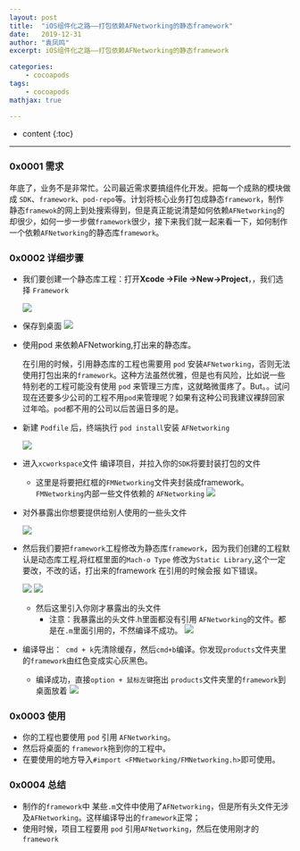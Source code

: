 ```yaml
---
layout: post
title:  "iOS组件化之路——打包依赖AFNetworking的静态framework"
date:   2019-12-31
author: "袁凤鸣"
excerpt: iOS组件化之路——打包依赖AFNetworking的静态framework

categories: 
    - cocoapods
tags: 
    - cocoapods
mathjax: true

---
```

* content
{:toc}
---





### 0x0001 需求

年底了，业务不是非常忙。公司最近需求要搞组件化开发。把每一个成熟的模块做成 `SDK`、`framework`、`pod-repo`等。计划将核心业务打包成静态`framework`，制作静态`framewok`的网上到处搜索得到，但是真正能说清楚如何依赖`AFNetworking`的却很少，如何一步一步做`framework`很少，接下来我们就一起来看一下，如何制作一个依赖`AFNetworking`的静态库`framework`。

### 0x0002 详细步骤
- 我们要创建一个静态库工程：打开**Xcode ->File ->New->Project**，，我们选择 `Framework`

    ![](https://tva1.sinaimg.cn/large/006tNbRwgy1gafystdbhmj31hy0u07wd.jpg)

- 保存到桌面
![](https://tva1.sinaimg.cn/large/006tNbRwgy1gafyxotkz5j31800qi4go.jpg)


- 使用pod 来依赖AFNetworking,打出来的静态库。

    在引用的时候，引用静态库的工程也需要用 `pod` 安装`AFNetworking`，否则无法使用打包出来的`framework`。这种方法虽然优雅，但是也有风险，比如说一些特别老的工程可能没有使用 `pod` 来管理三方库，这就略微蛋疼了。But。。试问现在还要多少公司的工程不用`pod`来管理呢？如果有这种公司我建议裸辞回家过年哈。`pod`都不用的公司以后苦逼日多的是。
    
- 新建 `Podfile` 后，终端执行 `pod install`安装 `AFNetworking`

    ![](https://tva1.sinaimg.cn/large/006tNbRwgy1gafz6nsqnfj30zy0qcwl9.jpg)

- 进入`xcworkspace`文件 编译项目，并拉入你的`SDK`将要封装打包的文件
    - 这里是将要把红框的`FMNetworking`文件夹封装成framework。`FMNetworking`内部一些文件依赖的 `AFNetworking`
    ![](https://tva1.sinaimg.cn/large/006tNbRwgy1gafzck8zo0j31be0u0e3q.jpg)
    
- 对外暴露出你想要提供给别人使用的一些头文件

    ![](https://tva1.sinaimg.cn/large/006tNbRwgy1gafzfz96fvj319z0u0u0x.jpg)


- 然后我们要把`framework`工程修改为静态库`framework`，因为我们创建的工程默认是动态库工程,将红框里面的`Mach-o Type` 修改为`Static Library`,这个一定要改，不改的话，打出来的framework 在引用的时候会报 如下错误。 

    ![](https://tva1.sinaimg.cn/large/006tNbRwgy1gafziwoweij31t40qk1kx.jpg)
    ![](https://tva1.sinaimg.cn/large/006tNbRwgy1gafynb82ylj31tg0so7wh.jpg)

    - 然后这里引入你刚才暴露出的头文件
        - 注意：我暴露出的头文件.h里面都没有引用 `AFNetworking`的文件。都是在`.m`里面引用的，不然编译不成功。
    ![](https://tva1.sinaimg.cn/large/006tNbRwgy1gafznxlwloj31po0t01kx.jpg)
    

- 编译导出：` cmd + k`先清除缓存，然后`cmd+b`编译。你发现`products`文件夹里的`framework`由红色变成实心灰黑色。
    - 编译成功，直接`option + 鼠标左键`拖出 `products`文件夹里的`framework`到桌面放着
    ![](https://tva1.sinaimg.cn/large/006tNbRwgy1gafzqt27aaj31na0u07wh.jpg)    
    
### 0x0003 使用

- 你的工程也要使用 `pod` 引用 `AFNetworking`。
- 然后将桌面的 `framework`拖到你的工程中。
- 在要使用的地方导入`#import <FMNetworking/FMNetworking.h>`即可使用。


### 0x0004 总结
- 制作的`framework`中 某些`.m`文件中使用了`AFNetworking`，但是所有头文件无涉及`AFNetworking`。这样编译导出的`framework`正常；
- 使用时候，项目工程要用 `pod` 引用`AFNetworking`，然后在使用刚才的`framework`



